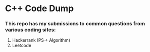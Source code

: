 # C++ Code Dump
### This repo has my submissions to common questions from various coding sites:
1. Hackerrank (PS-> Algorithm)
2. Leetcode
